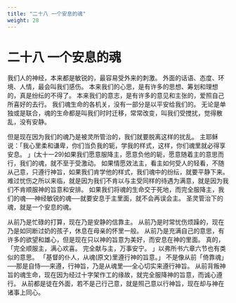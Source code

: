 ```yaml
---
title: "二十八 一个安息的魂"
weight: 28
---
```


# 二十八 一个安息的魂


我们人的神经，本来都是敏锐的，最容易受外来的刺激。
外面的话语、态度、环境、人情，最会叫我们感伤。
本来我们的心思，是有许多的思想、筹划和理想的，真是纷纭的不得了。
本来我们的意志，是有许多的意见和主张的，爱照自己所喜好的去行。
我们魂生命的各机关，没有一部分是以平安给我们的。
无论是单独或是联合，魂的生命都是叫我们时时迁移，常常改变，叫我们受搅扰，觉得散乱，没有安静。

但是现在因为我们的魂乃是被灵所管治的，我们就要脱离这样的扰乱。
主耶稣说：「我心里柔和谦卑，你们当负我的轭，学我的样式，这样，你们魂里就必得享安息。
」(太十一29)如果我们愿意服降主，愿意负他的轭，愿意随着主的意思而行，我们的魂，就不至于受激动。
如果情愿效法主，看主如何受人的轻看，不随从己意，只遵行神旨，如果我们肯学他的样式，我们魂中的纷纭，就要平静下来。
难过忧伤之所以来临，就是因为我们不肯以与主受同样的待遇为满意，就是因为我们不肯顺服神的旨意和安排。
如果我们将魂的生命交于死地，而完全服降主，我们的魂──神经敏锐的魂──就要安息于主里面，就不会再误会主。
圣灵管治下的魂，就是一个安息的魂。

从前乃是忙碌的打算，现在乃是安静的信靠主。
从前乃是时常忧伤烦躁的，现在乃是如同断过奶的孩子，休息在母亲的怀里一般。
从前乃是充满自己的意思，有许多的欲望和雄心，但是现在只以神的旨意为美好，而安息在神的里面。
真的，「完全顺服主，满心欢喜。
完全献与主，万事安宁。
」以弗所书六章六节也有类似的意思。
「基督的仆人，从魂(原文)里遵行神的旨意。」
不是像从前「倚靠魂」──那是自恃──来遵，行神旨，乃是从魂里──全心切实来遵行神旨。
从前背叛神旨的魂生命，现在因为经过十字架作工的缘故，就完全服降神的旨意，而诚心遵行。
从前都是徒在外面，若不是己行己意，就是照己意以行神旨，现在却与神在诸事上同心。
